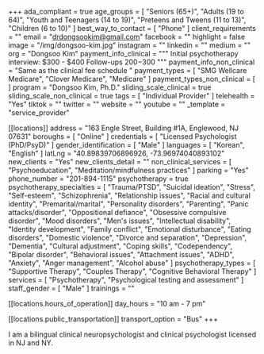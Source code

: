 +++
ada_compliant = true
age_groups = [
  "Seniors (65+)",
  "Adults (19 to 64)",
  "Youth and Teenagers (14 to 19)",
  "Preteens and Tweens (11 to 13)",
  "Children (6 to 10)"
]
best_way_to_contact = [ "Phone" ]
client_requirements = ""
email = "drdongsookim@gmail.com"
facebook = ""
highlight = false
image = "/img/dongsoo-kim.jpg"
instagram = ""
linkedin = ""
medium = ""
org = "Dongsoo Kim"
payment_info_clinical = """
Initial psychotherapy interview: $300 - $400 Follow-ups $200 -$300
"""
payment_info_non_clinical = "Same as the clinical fee schedule "
payment_types = [ "SMG Wellcare Medicare", "Clover Medicare", "Medicare" ]
payment_types_non_clinical = [ ]
program = "Dongsoo Kim, Ph.D."
sliding_scale_clinical = true
sliding_scale_non_clinical = true
tags = [ "Individual Provider" ]
telehealth = "Yes"
tiktok = ""
twitter = ""
website = ""
youtube = ""
_template = "service_provider"

[[locations]]
address = "163 Engle Street, Building #1A, Englewood, NJ 07631"
boroughs = [ "Online" ]
credentials = [ "Licensed Psychologist (PhD/PsyD)" ]
gender_identification = [ "Male" ]
languages = [ "Korean", "English" ]
latLng = "40.89839706896926, -73.96974040893102"
new_clients = "Yes"
new_clients_detail = ""
non_clinical_services = [ "Psychoeducation", "Meditation/mindfulness practices" ]
parking = "Yes"
phone_number = "201-894-1115"
psychotherapy = true
psychotherapy_specialties = [
  "Trauma/PTSD",
  "Suicidal ideation",
  "Stress",
  "Self-esteem",
  "Schizophrenia",
  "Relationship issues",
  "Racial and cultural identity",
  "Premarital/marital",
  "Personality disorders",
  "Parenting",
  "Panic attacks/disorder",
  "Oppositional defiance",
  "Obsessive compulsive disorder",
  "Mood disorders",
  "Men's issues",
  "Intellectual disability",
  "Identity development",
  "Family conflict",
  "Emotional disturbance",
  "Eating disorders",
  "Domestic violence",
  "Divorce and separation",
  "Depression",
  "Dementia",
  "Cultural adjustment",
  "Coping skills",
  "Codependency",
  "Bipolar disorder",
  "Behavioral issues",
  "Attachment issues",
  "ADHD",
  "Anxiety",
  "Anger management",
  "Alcohol abuse"
]
psychotherapy_types = [
  "Supportive Therapy",
  "Couples Therapy",
  "Cognitive Behavioral Therapy"
]
services = [ "Psychotherapy", "Psychological testing and assessment" ]
staff_gender = [ "Male" ]
trainings = ""

  [[locations.hours_of_operation]]
  day_hours = "10 am - 7 pm"

  [[locations.public_transportation]]
  transport_option = "Bus"
+++

I am a bilingual clinical neuropsychologist and clinical psychologist licensed in NJ and NY.
